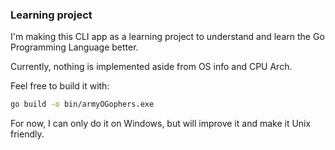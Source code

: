 ### Learning project

I'm making this CLI app as a learning project to understand and
learn the Go Programming Language better.

Currently, nothing is implemented aside from OS info and CPU Arch.

Feel free to build it with:

```sh
go build -o bin/armyOGophers.exe
```

For now, I can only do it on Windows, but will improve it and make it
Unix friendly.